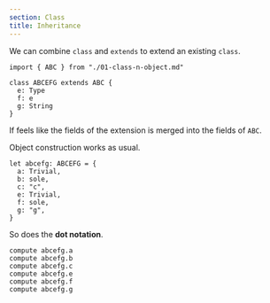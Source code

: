 ```yaml
---
section: Class
title: Inheritance
---
```


We can combine `class` and `extends`
to extend an existing `class`.

```cicada
import { ABC } from "./01-class-n-object.md"

class ABCEFG extends ABC {
  e: Type
  f: e
  g: String
}
```

If feels like the fields of the extension
is merged into the fields of `ABC`.

Object construction works as usual.

```cicada
let abcefg: ABCEFG = {
  a: Trivial,
  b: sole,
  c: "c",
  e: Trivial,
  f: sole,
  g: "g",
}
```

So does the **dot notation**.

```cicada
compute abcefg.a
compute abcefg.b
compute abcefg.c
compute abcefg.e
compute abcefg.f
compute abcefg.g
```
